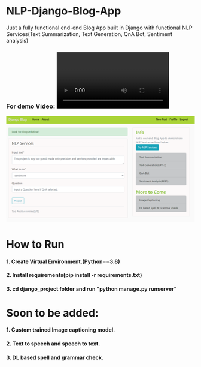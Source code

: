 # NLP-Django-Blog-App
Just a fully functional end-end Blog App built in Django with functional NLP Services(Text Summarization, Text Generation, QnA Bot, Sentiment analysis)

### For demo Video: ![op](https://github.com/akashm99/NLP-Django-Blog-App/blob/b56602acbe244bfc194f74290b0a05913287ce2c/Op/op.mp4)

<img src="Op/django_nlp_blog.png">

# How to Run
#### 1. Create Virtual Environment.(Python==3.8)
#### 2. Install requirements(pip install -r requirements.txt)
#### 3. cd django_project folder and run "python manage.py runserver"

# Soon to be added:
#### 1. Custom trained Image captioning model.
#### 2. Text to speech and speech to text.
#### 3. DL based spell and grammar check.
